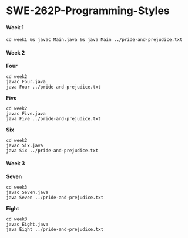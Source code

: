 # SWE-262P-Programming-Styles
#### Week 1
```
cd week1 && javac Main.java && java Main ../pride-and-prejudice.txt
```
#### Week 2
**Four**

```
cd week2
javac Four.java
java Four ../pride-and-prejudice.txt
```
**Five**
```
cd week2
javac Five.java
java Five ../pride-and-prejudice.txt
```
**Six**
```
cd week2
javac Six.java
java Six ../pride-and-prejudice.txt
```
#### Week 3
**Seven**

```
cd week3
javac Seven.java
java Seven ../pride-and-prejudice.txt
```
**Eight**

```
cd week3
javac Eight.java
java Eight ../pride-and-prejudice.txt
```